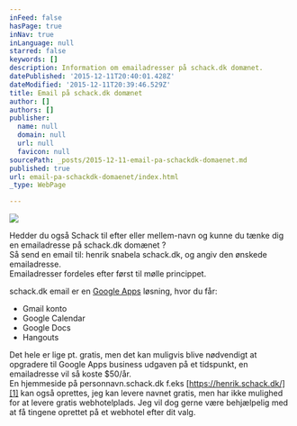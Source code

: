 ```yaml
---
inFeed: false
hasPage: true
inNav: true
inLanguage: null
starred: false
keywords: []
description: Information om emailadresser på schack.dk domænet.
datePublished: '2015-12-11T20:40:01.428Z'
dateModified: '2015-12-11T20:39:46.529Z'
title: Email på schack.dk domænet
author: []
authors: []
publisher:
  name: null
  domain: null
  url: null
  favicon: null
sourcePath: _posts/2015-12-11-email-pa-schackdk-domaenet.md
published: true
url: email-pa-schackdk-domaenet/index.html
_type: WebPage

---
```

![](https://the-grid-user-content.s3-us-west-2.amazonaws.com/b876513f-67db-4fdd-b2b8-4db18bf7ec47.png)

Hedder du også Schack til efter eller mellem-navn og kunne du tænke dig en emailadresse på schack.dk domænet ?   
Så send en email til: henrik snabela schack.dk, og angiv den ønskede emailadresse.  
Emailadresser fordeles efter først til mølle princippet.
  
schack.dk email er en [Google Apps][0] løsning, hvor du får:

* Gmail konto
* Google Calendar
* Google Docs
* Hangouts

Det hele er lige pt. gratis, men det kan muligvis blive nødvendigt at opgradere til Google Apps business udgaven på et tidspunkt, en emailadresse vil så koste $50/år.  
En hjemmeside på personnavn.schack.dk f.eks [https://henrik.schack.dk/][1] kan også oprettes, jeg kan levere navnet gratis, men har ikke mulighed for at levere gratis webhotelplads. Jeg vil dog gerne være behjælpelig med at få tingene oprettet på et webhotel efter dit valg.

[0]: https://apps.google.dk/
[1]: https://henrik.schack.dk/